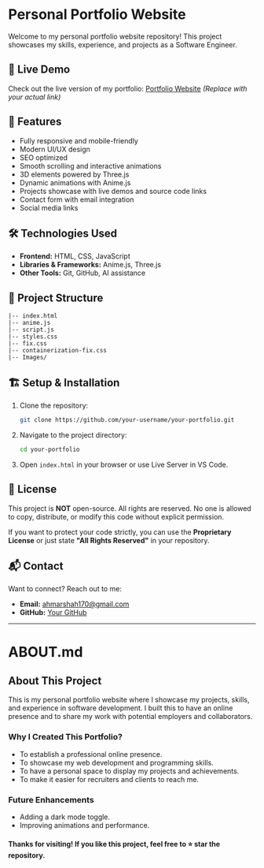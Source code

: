 # Personal Portfolio Website

Welcome to my personal portfolio website repository! This project showcases my skills, experience, and projects as a Software Engineer.

## 🚀 Live Demo
Check out the live version of my portfolio: [Portfolio Website](#) *(Replace with your actual link)*

## 📌 Features
- Fully responsive and mobile-friendly
- Modern UI/UX design
- SEO optimized
- Smooth scrolling and interactive animations
- 3D elements powered by Three.js
- Dynamic animations with Anime.js
- Projects showcase with live demos and source code links
- Contact form with email integration
- Social media links

## 🛠️ Technologies Used
- **Frontend:** HTML, CSS, JavaScript
- **Libraries & Frameworks:** Anime.js, Three.js
- **Other Tools:** Git, GitHub, AI assistance

## 📂 Project Structure
```
|-- index.html
|-- anime.js
|-- script.js
|-- styles.css
|-- fix.css
|-- containerization-fix.css
|-- Images/
```

## 🏗️ Setup & Installation
1. Clone the repository:
   ```bash
   git clone https://github.com/your-username/your-portfolio.git
   ```
2. Navigate to the project directory:
   ```bash
   cd your-portfolio
   ```
3. Open `index.html` in your browser or use Live Server in VS Code.

## 📜 License
This project is **NOT** open-source. All rights are reserved. No one is allowed to copy, distribute, or modify this code without explicit permission. 

If you want to protect your code strictly, you can use the **Proprietary License** or just state **"All Rights Reserved"** in your repository.

## 📬 Contact
Want to connect? Reach out to me:
- **Email:** ahmarshah170@gmail.com 
- **GitHub:** [Your GitHub](https://github.com/ahmershah29)

---

# ABOUT.md

## About This Project
This is my personal portfolio website where I showcase my projects, skills, and experience in software development. I built this to have an online presence and to share my work with potential employers and collaborators.

### Why I Created This Portfolio?
- To establish a professional online presence.
- To showcase my web development and programming skills.
- To have a personal space to display my projects and achievements.
- To make it easier for recruiters and clients to reach me.

### Future Enhancements
- Adding a dark mode toggle.
- Improving animations and performance.

#### Thanks for visiting! If you like this project, feel free to ⭐ star the repository.

